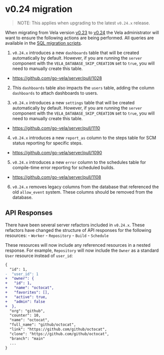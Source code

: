 # v0.24 migration

> NOTE: This applies when upgrading to the latest `v0.24.x` release.

When migrating from Vela version [v0.23](../../releases/v0.23.md) to [v0.24](../../releases/v0.24.md) the Vela
administrator will want to ensure the following actions are being performed. All queries are available in the [SQL migration scripts](./scripts/).

1. `v0.24.x` introduces a new `dashboards` table that will be created automatically by default. However, if you are running the `server` component with the `VELA_DATABASE_SKIP_CREATION` set to `true`, you will need to manually create this table. 

  - https://github.com/go-vela/server/pull/1028

2. This `dashboards` table also impacts the `users` table, adding the column `dashboards` to attach dashboards to users.

3. `v0.24.x` introduces a new `settings` table that will be created automatically by default. However, if you are running the `server` component with the `VELA_DATABASE_SKIP_CREATION` set to `true`, you will need to manually create this table. 

  - https://github.com/go-vela/server/pull/1110


4. `v0.24.x` introduces a new `report_as` column to the steps table for SCM status reporting for specific steps.

  - https://github.com/go-vela/server/pull/1090


5. `v0.24.x` introduces a new `error` column to the schedules table for compile-time error reporting for scheduled builds.

  - https://github.com/go-vela/server/pull/1108

6. `v0.24.x` removes legacy columns from the database that referenced the old `allow_event` system. These columns should be removed from the database.

## API Responses

There have been several server refactors included in `v0.24.x`. These refactors have changed the structure of API responses for the following resources:
    - `Worker`
    - `Repository`
    - `Build`
    - `Schedule`

These resources will now include any referenced resources in a nested response. For example, `Repository` will now include the `Owner` as a standard `User` resource instead of `user_id`:

```diff
{
  "id": 1,
-  "user_id": 1
+  "owner": {
+	"id": 1,
+	"name": "octocat",
+	"favorites": [],
+	"active": true,
+   "admin": false
+  },
  "org": "github",
  "counter": 10,
  "name": "octocat",
  "full_name": "github/octocat",
  "link": "https://github.com/github/octocat",
  "clone": "https://github.com/github/octocat",
  "branch": "main"
  ...
}
```